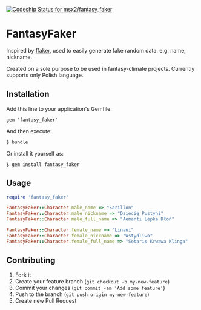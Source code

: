 [![Codeship Status for msx2/fantasy_faker](https://codeship.com/projects/367f3fe0-7500-0132-c61e-22ab3bab314c/status?branch=master)](https://codeship.com/projects/55108)

# FantasyFaker

Inspired by [ffaker](https://github.com/EmmanuelOga/ffaker), used to easily generate fake random data: e.g. name, nickname.

Created on a sole purpose to be used in fantasy-climate projects. Currently supports only Polish language.

## Installation

Add this line to your application's Gemfile:

```
gem 'fantasy_faker'
```

And then execute:

```
$ bundle
```

Or install it yourself as:

```
$ gem install fantasy_faker
```

## Usage

```ruby
require 'fantasy_faker'

FantasyFaker::Character.male_name => "Sarillon"
FantasyFaker::Character.male_nickname => "Dziecię Pustyni"
FantasyFaker::Character.male_full_name => "Aemanti Lepka Dłoń"

FantasyFaker::Character.female_name => "Linani"
FantasyFaker::Character.female_nickname => "Wstydliwa"
FantasyFaker::Character.female_full_name => "Setaris Krwawa Klinga"
```    

## Contributing

1. Fork it
2. Create your feature branch (`git checkout -b my-new-feature`)
3. Commit your changes (`git commit -am 'Add some feature'`)
4. Push to the branch (`git push origin my-new-feature`)
5. Create new Pull Request